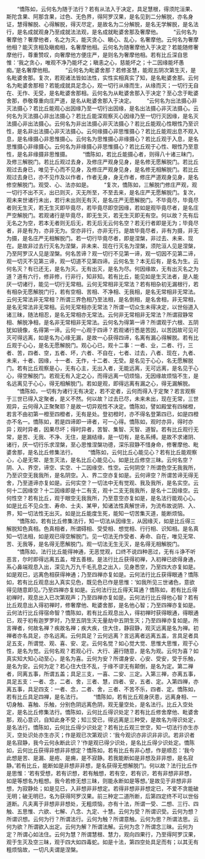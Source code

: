 <!-- { "loadSidebar": true } -->
　　“憍陈如，云何名为随于法行？若有从法入于决定，具足慧根，得须陀洹果、斯陀含果、阿那含果，过色、无色界，得阿罗汉果，是名见到二分解脱，亦名身证，慧得解脱、心得解脱，得灭尽定，是故名为二分解脱，是名无学解脱，是名法行，是名成就观身乃至成就法法观，是名成就毗婆舍那及奢摩他。
　　“云何名为奢摩他？奢摩他者，名之为灭，能灭贪心、瞋心、乱心，名奢摩他。云何名为奢摩他相？能灭贪相及瞋痴相，名奢摩他相。云何名为随奢摩他入于决定？若能随修奢摩他行，尊重赞叹，向奢摩他方便庄严，是则名为奢摩他相。若有比丘深自思惟：‘我之贪心，唯观不净乃能坏之；瞋恚之心，慈能坏之；十二因缘能坏愚痴。’是名奢摩他相。
　　“云何名为毗婆舍那？若修圣慧，能观五阴次第生灭，是名毗婆舍那。复次，若观诸法皆如法性，实性实相真实了知，是名毗婆舍那。云何名为毗婆舍那相？若能成就具足念心，观一切行从缘而生，从缘而灭；一切行无自在、无作、无受，是名毗婆舍那相。云何名为从毗婆舍那入于决定？至心念于毗婆舍那，恭敬尊重向庄严道，是名从毗婆舍那入于决定。
　　“云何名为出法摄心非灭法摄心？若比丘能观心出因缘乃至一切行出因缘，是名出法摄心非灭法摄心。云何名为灭法摄心非出法摄心？若比丘能深观察灭心因缘乃至一切行灭因缘，是名灭法摄心非出法摄心。云何名为非出法摄心非灭法摄心？若比丘能观心性眼性乃至识性，是名非出法摄心非灭法摄心。云何缘摄心非思惟摄心？若比丘能观出息不观入息，是名缘摄心非思惟摄心。云何名为思惟摄心非缘摄心？若比丘观于入息，是名思惟摄心非缘摄心。云何名为非缘摄心非思惟摄心？若比丘观于心性、眼性乃至意性，是名非缘摄非思惟摄。
　　“憍陈如，若比丘能摄心者，则得八十诸三昧门，及修三解脱门。若比丘观过去身，及修庄严观身见身，是名修无愿解脱门。若比丘观过去身已，唯见于心而不见身，及修庄严观身见身，是名修无相解脱门。若比丘观过去身已，亦不见作及以作者，作者无身，身无作者，修庄严道观身见身，是名修空解脱门。观受、心、法亦如是。
　　“复次，憍陈如，三解脱门修庄严观，观一切行不出不灭，出已则灭，灭无所至，不至去来，是名庄严无愿解脱门。复次，观未来世诸行未出，若行未出则无有灭，是名庄严无愿解脱门。不毕竟尽，毕竟尽者则无生灭，若无生灭即毕竟尽，若毕竟尽即空因缘，若如是观毕竟尽者，是名庄严空解脱门。若观诸行是毕竟尽，即无生灭，若无生灭即无有空。何以故？先有后无名之为空，若本无者则无后无，若无后无云何名空？若无行者即是无为；毕竟尽者，非是有为，亦非无为。空亦非行，亦非无行。是故毕竟尽者，非有为摄，非无为摄，是名庄严无相解脱门。若一切行毕竟尽者，即是涅槃，非过去、未来、现在。是故非过去行灭名为涅槃，非未来、现在行灭名为涅槃，须陀洹人见是涅槃，乃至阿罗汉人见是涅槃。何名苦谛？观一切行不见第一谛，观一切因不见第二谛，观一切灭不见第三谛，观一切道不见第四谛。云何名生？本无后有，是名为生。云何名灭？有已还无，是名为灭。无有出灭，是名为尽。何因缘故，无有出灭名之为道？道有六行，修非修，行非行，知非知。若有比丘，能见如是生灭法者，是人能厌一切诸行，能见一切行无常相。云何无常相非无常法？若有相杂初无漏根行，若有相杂无愿解脱门行，若有空相、苦相、不净相、无我相，是名无常相非无常法。云何无常法非无常相？所谓三界色相乃至法相，是名倒相，是名舍相，非无常相，是名无常法非无常相。云何无常相亦无常法？所谓一切众生未得决定，以世俗道入诸三昧，随法相忍，是名无常相亦无常法。云何非无常相非无常法？所谓寂静常相、解脱净相，是名非无常相非无常法。云何名为得第一谛？所谓观于六根、五阴犹如镜像，名得第一谛。云何一心观于四谛？若观诸行悉是苦因，以苦因故可见可灭可得远离，如是名为心缘无漏，是故一心获得四谛，名离有漏心得解脱。若有比丘观于心心，是名无愿解脱门。观心心已，观十二事：一者、业，二者、行，三者、苦，四者、空，五者、坏，六者、不自在，七者、过去，八者、现在，九者、未来，十者、因缘，十一者、无作，十二者、无受。是名见于心心，名无愿解脱门。若有比丘观察是心，无有心主，无出入者，无能远离，无可远离，是名见于心心，得空解脱门。若观无有入定之心，而得远离一切烦恼，无因缘故烦恼不生，是名远离见于心心，得无相解脱门。若如是观，即得远离有漏之心，得无漏解脱。
　　“憍陈如，一切有为诸行无有决定，若不定者，云何而得入于定聚？若言观察于三世已得入定聚者，是义不然。何以故？过去已尽，未来未出，现在无常，三世观异，云何得入正聚聚耶？是故一切异观性不决定。憍陈如，譬如殿堂有四梯橙，若言不由初第一橙至四橙者，无有是处。登初橙时，亦不得名登第四已，如是四橙亦不名一。憍陈如，若是四谛即一谛者，可一心得。憍陈如，观时亦异，得时亦异；观时异者，因果尽坏；得时异者，苦智、集智、灭智、道智。若有比丘观行无常，是苦、无我、不净、无住，是漏结缘，是一切有，是名系缚。是故不求诸阴、诸行，厌一切行乐求涅槃，至心思惟涅槃功德，深乐寂静不惜身命，修奢摩他、毗婆舍那，是名比丘修集法行。
　　“憍陈如，云何比丘心能见心？若有比丘能观察心，心是无常、是生灭法，是名比丘心能见心。如是比丘修空三昧。云何名空？阴、入、界空，谛空、实空、十二因缘空、性空。云何阴空？所谓色空无我我所，乃至识空无我我所，是名阴空。入、界二空亦复如是。云何谛空？所谓苦谛无得无舍，乃至道谛亦复如是。云何实空？一切法中无有觉观、我及我所，是名实空。云何十二因缘空？十二因缘即是十二有支，观十二支无我我所，是名十二因缘空。云何性空？若有比丘，观于眼空无我我所，乃至意空亦复如是，是名法行能观心心。如是比丘不见众生、寿命、士夫、某甲，知诸法性真解世谛，为流布故说阴、入、界，知一切法性无出灭。如是比丘能度生死，能知一切苦集灭道，能断烦恼。
　　“憍陈如，若有比丘修集法行，知一切法从因缘生，从因缘灭，如是比丘得三解脱知色真相。色真相者，所谓碍相、受受相、想觉相、行行相、识知相。是名真知一切法相，如是观已得空解脱门。见一切法无作受者、寿命、自在，唯见无常、苦、无我等，是名得无愿解脱门。观一切法无生无灭，是名得无相解脱门。
　　“憍陈如，法行比丘能得神通，无恶觉观，口终不说四种恶过，无有斗诤不听恶言，尔时即得远离五盖，增五善根。是法行比丘获得初禅，入初禅已欲得身通，系心鼻端观息入出，深见九万九千毛孔息之出入，见身悉空，乃至四大亦复如是。如是观已，远离色相获得神通；乃至四禅亦复如是。云何法行比丘获得眼通？憍陈如，若有比丘观息出入真实见色，既见色已作是思惟：‘如我所见三世诸色，意欲得见随意即见。’乃至四禅亦复如是。云何法行比丘得天耳通？憍陈如，若有比丘得初禅时，观息出入已次第观声；乃至四禅亦复如是。云何法行比丘得他心智？若有比丘观息出入得初禅时，修奢摩他、毗婆舍那，是名他心智；乃至四禅亦复如是。云何法行比丘得宿命智？憍陈如，若有比丘观息出入，得初禅时获得眼通，得眼通已，观于初有迦罗罗时，乃至五阴生灭无量劫中五阴生灭；乃至四禅亦复如是。所言禅者，何故名禅？疾故名禅；疾大疾，住大住，静寂静，观灭远离是名为禅。初禅者亦名具足，亦名远离。云何具足？云何远离？言远离者远离五盖，言具足者具足五支，所谓觉、观、喜、安、定。云何名觉？如心觉大觉、思惟大思惟，观于心性，是名为觉。云何名观？若观心行、大行、遍行随意，是名为观。云何为喜？如真实知大知心动至心，是名为喜。云何为安？所谓身安、心安、受安，受于乐触，是名为安。云何为定？若心住大住不乱，于缘不谬无有颠倒，是名为定。第二禅者，同离五事，所谓五盖；具足三支，一喜、二安、三定。入第三禅，亦离五事，具足五支：一者、念，二者、舍，三者、慧，四者、安，五者、定。入第四禅，亦离五事，具足四支：一者、念，二者、舍，三者、不苦不乐，四者、定。憍陈如，若有比丘具足四禅，是名法行。
　　“憍陈如，若有比丘观身厌患，远离身相、一切身触、喜触、乐触，分别色阴远离色阴，观无量空处，是名法行。比丘入空处定，是名比丘修集法行。憍陈如，云何比丘得识处定？若有比丘修舍摩他、毗婆舍那，观心意识，自知此身不受；知三受已，得远离是三种受，是故名为得识处定，是名法行。憍陈如，云何比丘得少识处定？若有比丘观三世空，知一切法行亦生亦灭，空处识处亦生亦灭；作是观已次第观识：‘我今观识亦非识非非识。若非识者是名寂静，我今云何永断此识？’作是观已得少识处，是名比丘得少识处定。憍陈如，云何比丘获得非想非非想定？憍陈如，若有比丘有非心想，作是顺忍：‘我今此想是苦、是漏、是疮、是痈，是不寂静。若我能断如是非想及非非想，是名寂静。’若有比丘，能断如是非想非非想，是名获得无想解脱门。何以故？法行比丘作是思惟：‘若有受想，若有识想，若有触想，若有空，若有识，若有非想非非想，如是等想名为粗想。我今若修无想三昧，则能永断如是等想。’是故见于非想非非想，为寂静处；如是见已，入非想非非想定。若得非想非非想定已，不爱不贪能破无明；破无明已，名为获得阿罗汉果。前三种定二道所断，后第四定终不可以世俗道断。凡夫离于非想非非想处，无粗烦恼，亦有十法，所谓一受、二想、三行、四触、五思惟、六欲、七解、八念、九定、十慧。云何为受？所谓识受。云何为想？所谓识想。云何为行？所谓法行。云何为触？所谓意触。云何为思？所谓法思。云何为欲？所谓欲入出定。云何为解？所谓法解。云何为念？所谓念三昧。云何为定？所谓心如法住。云何为慧？所谓慧根、慧力，观向四果行，乃至得阿罗汉果，观于生灭及空三昧，观于四大如四毒蛇。如是十法，第四空处具足而有；以其无有粗烦恼故，一切凡夫谓是涅槃。
